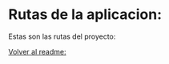 
# Rutas de la aplicacion:

Estas son las rutas del proyecto:

[Volver al readme:](../README.md)


<!-- 
userRouter.post('/user/create', auth.verifyToken,  auth.checkRole([0, 9]),mdd.loginUser ,ctr.userCreateController)
userRouter.post('/user/login', mdd.loginUser ,ctr.loginController)
userRouter.get('/user/logout',  ctr.logout)
userRouter.put('/user/updprofile/:id', auth.verifyToken, mdd.updUserMidd, ctr.updUserCtr)
userRouter.post('/user/update', auth.verifyToken, ctr.verifyPassCtr)
userRouter.put('/user/update:id', auth.verifyToken, ctr.changePassCtr)
userRouter.patch('/user/update/:id', auth.verifyToken, auth.checkRole([0, 9]), ctr.changeStateUserCtr)
userRouter.delete('/user/:id', auth.verifyToken, auth.checkRole([0, 9]), ctr.delUserCtr) -->

